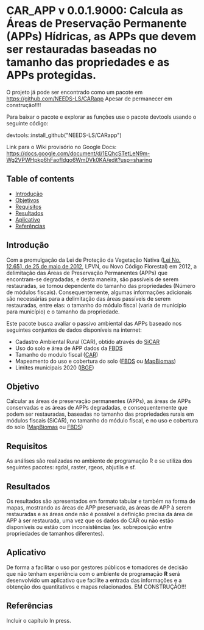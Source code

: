 # CAR_APP v 0.0.1.9000: Calcula as Áreas de Preservação Permanente (APPs) Hídricas, as APPs que devem ser restauradas baseadas no tamanho das propriedades e as APPs protegidas.

O projeto já pode ser encontrado como um pacote em https://github.com/NEEDS-LS/CARapp Apesar de permanecer em construção!!!!

Para baixar o pacote e explorar as funções use o pacote devtools usando o seguinte código:

devtools::install_github("NEEDS-LS/CARapp")

Link para o Wiki provisório no Google Docs: https://docs.google.com/document/d/1EQhcSTetLeN9m-Wg2VPWHpkp6hFaofIdgo6WmDVk0KA/edit?usp=sharing

## Table of contents
* [Introdução](#introdução)
* [Objetivos](#objetivos)
* [Requisitos](#requisitos)
* [Resultados](#resultados)
* [Aplicativo](#aplicativo)
* [Referências](#referências)

## Introdução

Com a promulgação da Lei de Proteção da Vegetação Nativa ([Lei No. 12.651, de 25 de maio de 2012](http://www.planalto.gov.br/ccivil_03/_ato2011-2014/2012/lei/l12651.htm), LPVN, ou Novo Código Florestal) em 2012, a delimitação das Áreas de Preservação Permanentes (APPs) que encontram-se degradadas, e desta maneira, são passíveis de serem restauradas, se tornou dependente do tamanho das propriedades (Número de módulos fiscais). Consequentemente, algumas informações adicionais são necessárias para a delimitação das áreas passíveis de serem restauradas, entre elas: o tamanho do módulo fiscal (varia de município para município) e o tamanho da propriedade.

Este pacote busca avaliar o passivo ambiental das APPs baseado nos seguintes conjuntos de dados disponíveis na internet:

- Cadastro Ambiental Rural (CAR), obtido através do [SiCAR](https://www.car.gov.br/)
- Uso do solo e área de APP dados da [FBDS](https://www.fbds.org.br/)
- Tamanho do modulo fiscal ([CAR](https://www.car.gov.br/))
- Mapeamento do uso e cobertura do solo ([FBDS](https://www.fbds.org.br/) ou [MapBiomas](https://mapbiomas.org/))
- Limites municipais 2020 ([IBGE](https://www.ibge.gov.br/))


## Objetivo

Calcular as áreas de preservação permanentes (APPs), as áreas de APPs conservadas e as áreas de APPs degradadas, e consequentemente que podem ser restauradas, baseadas no tamanho das propriedades rurais em módulos fiscais (SiCAR), no tamanho do módulo fiscal, e no uso e cobertura do solo ([MapBiomas](https://mapbiomas.org/) ou [FBDS](https://www.fbds.org.br/))

## Requisitos

As análises são realizadas no ambiente de programação R e se utiliza dos seguintes pacotes: rgdal, raster, rgeos, abjutils e sf.

## Resultados

Os resultados são apresentados em formato tabular e também na forma de mapas, mostrando as áreas de APP preservada, as áreas de APP à serem restauradas e as áreas onde não é possível a definição precisa da área de APP à ser restaurada, uma vez que os dados do CAR ou não estão disponíveis ou estão com inconsistências (ex. sobreposição entre propriedades de tamanhos diferentes).

## Aplicativo

De forma a facilitar o uso por gestores públicos e tomadores de decisão que não tenham experiência com o ambiente de programação **R** será desenvolvido um aplicativo que facilite a entrada das informações e a obtenção dos quantitativos e mapas relacionados. EM CONSTRUÇÃO!!!

## Referências

Incluir o capítulo In press.
